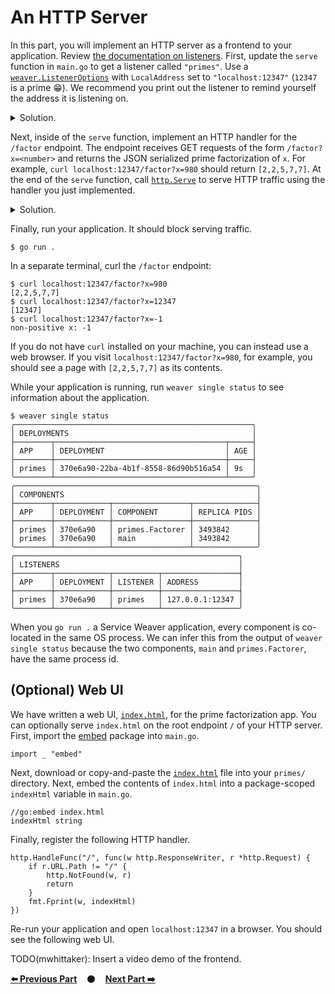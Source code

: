 # An HTTP Server

In this part, you will implement an HTTP server as a frontend to your
application. Review [the documentation on listeners][listeners]. First, update
the `serve` function in `main.go` to get a listener called `"primes"`. Use a
[`weaver.ListenerOptions`][ListenerOptions] with `LocalAddress` set to
`"localhost:12347"` (`12347` is a prime :grin:). We recommend you print out the
listener to remind yourself the address it is listening on.

<details>
<summary>Solution.</summary>

TODO(mwhittaker): Embed solution here.
</details>

Next, inside of the `serve` function, implement an HTTP handler for the
`/factor` endpoint. The endpoint receives GET requests of the form
`/factor?x=<number>` and returns the JSON serialized prime factorization of `x`.
For example, `curl localhost:12347/factor?x=980` should return `[2,2,5,7,7]`. At
the end of the `serve` function, call [`http.Serve`][http.Serve] to serve HTTP
traffic using the handler you just implemented.

<details>
<summary>Solution.</summary>

TODO(mwhittaker): Embed solution here.
</details>

Finally, run your application. It should block serving traffic.

```
$ go run .
```

In a separate terminal, curl the `/factor` endpoint:

```
$ curl localhost:12347/factor?x=980
[2,2,5,7,7]
$ curl localhost:12347/factor?x=12347
[12347]
$ curl localhost:12347/factor?x=-1
non-positive x: -1
```

If you do not have `curl` installed on your machine, you can instead use a web
browser. If you visit `localhost:12347/factor?x=980`, for example, you should
see a page with `[2,2,5,7,7]` as its contents.

While your application is running, run `weaver single status` to see information
about the application.

```
$ weaver single status
╭─────────────────────────────────────────────────────╮
│ DEPLOYMENTS                                         │
├────────┬──────────────────────────────────────┬─────┤
│ APP    │ DEPLOYMENT                           │ AGE │
├────────┼──────────────────────────────────────┼─────┤
│ primes │ 370e6a90-22ba-4b1f-8558-86d90b516a54 │ 9s  │
╰────────┴──────────────────────────────────────┴─────╯
╭──────────────────────────────────────────────────────╮
│ COMPONENTS                                           │
├────────┬────────────┬─────────────────┬──────────────┤
│ APP    │ DEPLOYMENT │ COMPONENT       │ REPLICA PIDS │
├────────┼────────────┼─────────────────┼──────────────┤
│ primes │ 370e6a90   │ primes.Factorer │ 3493842      │
│ primes │ 370e6a90   │ main            │ 3493842      │
╰────────┴────────────┴─────────────────┴──────────────╯
╭──────────────────────────────────────────────────╮
│ LISTENERS                                        │
├────────┬────────────┬──────────┬─────────────────┤
│ APP    │ DEPLOYMENT │ LISTENER │ ADDRESS         │
├────────┼────────────┼──────────┼─────────────────┤
│ primes │ 370e6a90   │ primes   │ 127.0.0.1:12347 │
╰────────┴────────────┴──────────┴─────────────────╯
```

When you `go run .` a Service Weaver application, every component is co-located
in the same OS process. We can infer this from the output of `weaver single
status` because the two components, `main` and `primes.Factorer`, have the same
process id.

## (Optional) Web UI

We have written a web UI, [`index.html`](index.html), for the prime
factorization app. You can optionally serve `index.html` on the root endpoint
`/` of your HTTP server. First, import the [embed](embed) package into `main.go`.

```
import _ "embed"
```

Next, download or copy-and-paste the [`index.html`](index.html) file into your
`primes/` directory. Next, embed the contents of `index.html` into a
package-scoped `indexHtml` variable in `main.go`.

```
//go:embed index.html
indexHtml string
```

Finally, register the following HTTP handler.

```
http.HandleFunc("/", func(w http.ResponseWriter, r *http.Request) {
	if r.URL.Path != "/" {
		http.NotFound(w, r)
		return
	}
	fmt.Fprint(w, indexHtml)
})
```

Re-run your application and open `localhost:12347` in a browser. You should see
the following web UI.

TODO(mwhittaker): Insert a video demo of the frontend.

[**:arrow_left: Previous Part**](../03)
&nbsp;&nbsp;&nbsp;:black_circle:&nbsp;&nbsp;&nbsp;
[**Next Part :arrow_right:**](../05)

[listeners]: https://serviceweaver.dev/docs.html#step-by-step-tutorial-listeners
[ListenerOptions]: https://pkg.go.dev/github.com/ServiceWeaver/weaver#ListenerOptions
[http.Serve]: https://pkg.go.dev/net/http#Serve
[embed]: https://pkg.go.dev/embed
